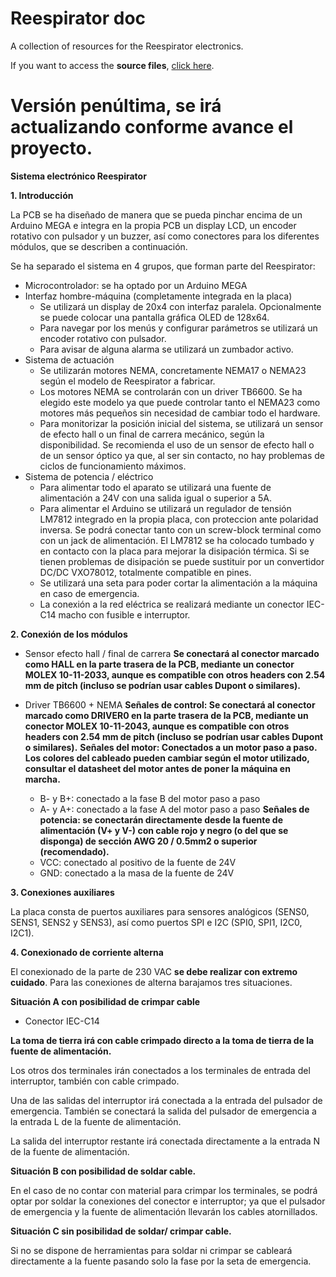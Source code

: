 # Reespirator doc

A collection of resources for the Reespirator electronics.

If you want to access the **source files**, [click here](https://gitlab.com/coronavirusmakers/reespirator).

# Versión penúltima, se irá actualizando conforme avance el proyecto.


**Sistema electrónico Reespirator**

**1. Introducción**


La PCB se ha diseñado de manera que se pueda pinchar encima de un Arduino MEGA e integra en la propia PCB un display LCD, un encoder rotativo con pulsador y un buzzer, así como conectores para los diferentes módulos, que se describen a continuación.

Se ha separado el sistema en 4 grupos, que forman parte del Reespirator:

- Microcontrolador: se ha optado por un Arduino MEGA
- Interfaz hombre-máquina (completamente integrada en la placa)
  - Se utilizará un display de 20x4 con interfaz paralela. Opcionalmente se puede colocar una pantalla gráfica OLED de 128x64.
  - Para navegar por los menús y configurar parámetros se utilizará un encoder rotativo con pulsador.
  - Para avisar de alguna alarma se utilizará un zumbador activo.
- Sistema de actuación
  - Se utilizarán motores NEMA, concretamente NEMA17 o NEMA23 según el modelo de Reespirator a fabricar.
  - Los motores NEMA se controlarán con un driver TB6600. Se ha elegido este modelo ya que puede controlar tanto el NEMA23 como motores más pequeños sin necesidad de cambiar todo el hardware.
  - Para monitorizar la posición inicial del sistema, se utilizará un sensor de efecto hall o un final de carrera mecánico, según la disponibilidad. Se recomienda el uso de un sensor de efecto hall o de un sensor óptico ya que, al ser sin contacto, no hay problemas de ciclos de funcionamiento máximos.
- Sistema de potencia / eléctrico
  - Para alimentar todo el aparato se utilizará una fuente de alimentación a 24V con una salida igual o superior a 5A.
  - Para alimentar el Arduino se utilizará un regulador de tensión LM7812 integrado en la propia placa, con proteccion ante polaridad inversa. Se podrá conectar tanto con un screw-block terminal como con un jack de alimentación. El LM7812 se ha colocado tumbado y en contacto con la placa para mejorar la disipación térmica. Si se tienen problemas de disipación se puede sustituir por un convertidor DC/DC VXO78012, totalmente compatible en pines.
  - Se utilizará una seta para poder cortar la alimentación a la máquina en caso de emergencia.
  - La conexión a la red eléctrica se realizará mediante un conector IEC-C14 macho con fusible e interruptor.



**2. Conexión de los módulos**

- Sensor efecto hall / final de carrera
**Se conectará al conector marcado como HALL en la parte trasera de la PCB, mediante un conector MOLEX 10-11-2033, aunque es compatible con otros headers con 2.54 mm de pitch (incluso se podrían usar cables Dupont o similares).**

- Driver TB6600 + NEMA
**Señales de control: Se conectará al conector marcado como DRIVER0 en la parte trasera de la PCB, mediante un conector MOLEX 10-11-2043, aunque es compatible con otros headers con 2.54 mm de pitch (incluso se podrían usar cables Dupont o similares).**
**Señales del motor: Conectados a un motor paso a paso. Los colores del cableado pueden cambiar según el motor utilizado, consultar el datasheet del motor antes de poner la máquina en marcha.**
  - B- y B+: conectado a la fase B del motor paso a paso
  - A- y A+: conectado a la fase A del motor paso a paso
**Señales de potencia: se conectarán directamente desde la fuente de alimentación (V+ y V-) con cable rojo y negro (o del que se disponga) de sección AWG 20 / 0.5mm2 o superior (recomendado).**
  - VCC:  conectado al positivo de la fuente de 24V
  - GND: conectado a la masa de la fuente de 24V

**3. Conexiones auxiliares**

La placa consta de puertos auxiliares para sensores analógicos (SENS0, SENS1, SENS2  y SENS3), así como puertos SPI e I2C (SPI0, SPI1, I2C0, I2C1).

**4. Conexionado de corriente alterna**

El conexionado de la parte de 230 VAC **se debe realizar con extremo cuidado**. Para las conexiones de alterna barajamos tres situaciones.

**Situación A con posibilidad de crimpar cable**

- Conector IEC-C14

**La toma de tierra irá con cable crimpado directo a la toma de tierra de la fuente de alimentación.**

Los otros dos terminales irán conectados a los terminales de entrada del interruptor, también con cable crimpado.

Una de las salidas del interruptor irá conectada a la entrada del pulsador de emergencia. También se conectará la salida del pulsador de emergencia a la entrada L de la fuente de alimentación.

La salida del interruptor restante irá conectada directamente a la entrada N de la fuente de alimentación.

**Situación B con posibilidad de soldar cable.**

En el caso de no contar con material para crimpar los terminales, se podrá optar por soldar la conexiones del conector e interruptor; ya que el pulsador de emergencia y la fuente de alimentación llevarán los cables atornillados.

**Situación C sin posibilidad de soldar/ crimpar cable.**

Si no se dispone de herramientas para soldar ni crimpar se cableará directamente a la fuente pasando solo la fase por la seta de emergencia.